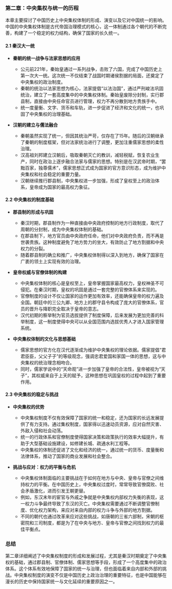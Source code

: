 ### 第二章：中央集权与统一的历程

本章主要探讨了中国历史上中央集权体制的形成、演变以及它对中国统一的影响。中国的中央集权体制是古代帝国治理模式的核心，这一体制通过各个朝代的不断完善，构建了一个稳定的权力结构，确保了国家的长久统一。

#### **2.1 秦汉大一统**

- **秦朝的统一战争与法家思想的应用**
  - 公元前221年，秦始皇通过一系列战争，击败了六国，完成了中国历史上第一次大一统。这次统一不仅结束了战国时期诸侯割据的局面，还奠定了中央集权的政治制度。
  - 秦朝的统治以法家思想为核心，法家提倡“以法治国”，通过严刑峻法巩固统治，建立了一套高度集中的中央集权体制。秦始皇废除分封制，实行郡县制，直接由中央任命官员进行管理，权力不再分散到地方贵族手中。
  - 统一度量衡、文字、货币和车轨，进一步促进了经济和文化的统一，也巩固了中央集权的治理基础。

- **汉朝的建立与儒法融合**
  - 秦朝虽然实现了统一，但因其统治严苛，仅存在了15年。随后的汉朝继承了秦朝的制度框架，但对法家统治进行了调整，更加注重儒家思想的柔性治理。
  - 汉高祖刘邦建立汉朝后，吸取秦朝灭亡的教训，减轻税赋，恢复农业生产，同时在政治上逐步融合法家与儒家的思想。特别是在汉武帝时期，“罢黜百家，独尊儒术”，儒家思想正式成为国家的官方意识形态，成为维护中央集权和社会稳定的重要力量。
  - 汉朝继续推行郡县制，中央集权进一步加强，形成了皇权至上的政治体系，皇帝成为国家的最高权力象征。

#### **2.2 中央集权的制度基础**

- **郡县制的形成与巩固**
  - 秦汉时期，郡县制作为一种直接由中央政府控制的地方行政制度，取代了周朝的分封制，成为中央集权体制的基础。
  - 在郡县制下，地方官员由中央政府任命，他们对中央政府负责，而不再是世袭贵族。这种制度避免了地方势力的坐大，有效防止了地方割据和中央权力的分裂。
  - 随着郡县制的确立和推广，中央集权体制得以深入到地方，确保了国家在广袤的领土上实现有效的治理。

- **皇帝权威与官僚体制的构建**
  - 中央集权体制的核心是皇权至上，皇帝掌握国家最高权力，皇权神圣不可侵犯。在秦汉时期，皇权的巩固是通过一套完整的官僚体系来实现的。
  - 官僚制度的设计不仅让国家的运作更加有效率，还能确保皇帝的权力遍及全国。朝廷中的三公九卿、地方上的郡守县令构成了庞大的官僚体系，官员的晋升与降职完全取决于皇帝的意志。
  - 汉代初期的察举制为官员选拔提供了制度保障，后来发展为更加完善的科举制度，这一制度使得中央可以从全国范围内选拔优秀人才进入国家管理系统。

- **中央集权体制的文化与思想基础**
  - 儒家思想的官方化在汉代逐渐成为维护中央集权的理论依据。儒家提倡“君君臣臣，父父子子”的等级观念，强调忠君爱国和家国一体的思想，这与中央集权的统治理念相吻合。
  - 同时，儒家学说中的“天命观”进一步加强了皇帝的合法性，皇帝被视为“天子”，其权威来自于上天的赋予，这种思想在巩固皇权的过程中起到了重要作用。
  
#### **2.3 中央集权的稳定与挑战**

- **中央集权的优势**
  - 中央集权制度不仅有效保障了国家的统一和稳定，还为国家的长远发展提供了有力支持。通过集权制度，国家得以迅速动员资源，应对自然灾害、外敌入侵和社会动荡。
  - 统一的行政体系和官僚制度使得国家决策和政策执行的效率大幅提升，有助于大型基础设施建设，如修建长城、疏通水利工程等。
  - 中央集权的体制还促进了文化和经济的统一，通过统一的货币、度量衡和法律体系，推动了国家的商业发展和社会整合。

- **挑战与应对：权力的平衡与危机**
  - 中央集权体制面临的主要挑战在于如何在地方与中央、皇帝与官僚之间维持权力的平衡。在中国历史上，中央集权过度时，常常导致官僚腐败、社会矛盾激化，进而引发王朝更替。
  - 例如，东汉末年的宦官与外戚之争就是中央集权内部权力失衡的表现，这一权力斗争最终导致了东汉的灭亡。中央集权需要通过不断调整官僚制度、优化权力架构，来应对来自内部的权力斗争与外部的地方割据。
  - 不同的朝代也通过改革来应对这些挑战，如唐朝的三省六部制，宋朝的枢密院和三司制度，都是为了在中央与地方、皇帝与官僚之间找到权力的最佳平衡点。

### **总结**

第二章详细阐述了中央集权制度的形成和发展过程，尤其是秦汉时期奠定了中央集权的基础，通过郡县制、官僚体制、儒家思想等手段，形成了一个高度集中的政治体系。这个体系有效地保障了国家的统一与治理，但也面临着来自内部和外部的挑战。中央集权制度的演变不仅是中国历史上政治治理的重要特征，也是中国能够在漫长的历史中保持国家统一与文化延续的重要原因之一。

